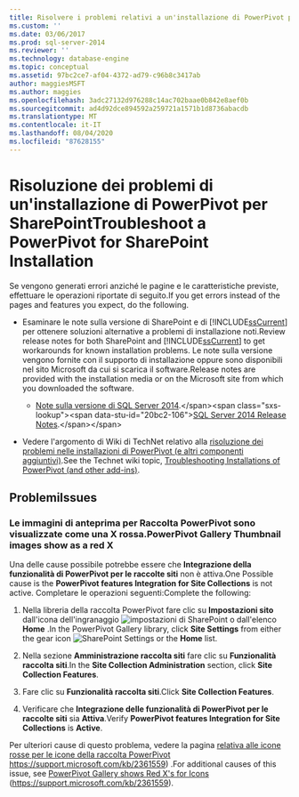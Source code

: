 ```yaml
---
title: Risolvere i problemi relativi a un'installazione di PowerPivot per SharePoint | Microsoft Docs
ms.custom: ''
ms.date: 03/06/2017
ms.prod: sql-server-2014
ms.reviewer: ''
ms.technology: database-engine
ms.topic: conceptual
ms.assetid: 97bc2ce7-af04-4372-ad79-c96b8c3417ab
author: maggiesMSFT
ms.author: maggies
ms.openlocfilehash: 3adc27132d976288c14ac702baae0b842e8aef0b
ms.sourcegitcommit: ad4d92dce894592a259721a1571b1d8736abacdb
ms.translationtype: MT
ms.contentlocale: it-IT
ms.lasthandoff: 08/04/2020
ms.locfileid: "87628155"
---
```

# <a name="troubleshoot-a-powerpivot-for-sharepoint-installation"></a><span data-ttu-id="20bc2-102">Risoluzione dei problemi di un'installazione di PowerPivot per SharePoint</span><span class="sxs-lookup"><span data-stu-id="20bc2-102">Troubleshoot a PowerPivot for SharePoint Installation</span></span>
  <span data-ttu-id="20bc2-103">Se vengono generati errori anziché le pagine e le caratteristiche previste, effettuare le operazioni riportate di seguito.</span><span class="sxs-lookup"><span data-stu-id="20bc2-103">If you get errors instead of the pages and features you expect, do the following.</span></span>  
  
-   <span data-ttu-id="20bc2-104">Esaminare le note sulla versione di SharePoint e di [!INCLUDE[ssCurrent](../../includes/sscurrent-md.md)] per ottenere soluzioni alternative a problemi di installazione noti.</span><span class="sxs-lookup"><span data-stu-id="20bc2-104">Review release notes for both SharePoint and [!INCLUDE[ssCurrent](../../includes/sscurrent-md.md)] to get workarounds for known installation problems.</span></span> <span data-ttu-id="20bc2-105">Le note sulla versione vengono fornite con il supporto di installazione oppure sono disponibili nel sito Microsoft da cui si scarica il software.</span><span class="sxs-lookup"><span data-stu-id="20bc2-105">Release notes are provided with the installation media or on the Microsoft site from which you downloaded the software.</span></span>  
  
    -   <span data-ttu-id="20bc2-106">[Note sulla versione di SQL Server 2014](https://technet.microsoft.com/library/dn169381\(v=sql.15\).aspx).</span><span class="sxs-lookup"><span data-stu-id="20bc2-106">[SQL Server 2014 Release Notes](https://technet.microsoft.com/library/dn169381\(v=sql.15\).aspx).</span></span>  
  
-   <span data-ttu-id="20bc2-107">Vedere l'argomento di Wiki di TechNet relativo alla [risoluzione dei problemi nelle installazioni di PowerPivot (e altri componenti aggiuntivi)](https://social.technet.microsoft.com/wiki/contents/articles/13737.troubleshooting-installations-of-powerpivot-and-other-add-ins.aspx).</span><span class="sxs-lookup"><span data-stu-id="20bc2-107">See the Technet wiki topic, [Troubleshooting Installations of PowerPivot (and other add-ins)](https://social.technet.microsoft.com/wiki/contents/articles/13737.troubleshooting-installations-of-powerpivot-and-other-add-ins.aspx).</span></span>  
  
## <a name="issues"></a><span data-ttu-id="20bc2-108">Problemi</span><span class="sxs-lookup"><span data-stu-id="20bc2-108">Issues</span></span>  
  
### <a name="powerpivot-gallery-thumbnail-images-show-as-a-red-x"></a><span data-ttu-id="20bc2-109">Le immagini di anteprima per Raccolta PowerPivot sono visualizzate come una X rossa.</span><span class="sxs-lookup"><span data-stu-id="20bc2-109">PowerPivot Gallery Thumbnail images show as a red X</span></span>  
 <span data-ttu-id="20bc2-110">Una delle cause possibile potrebbe essere che **Integrazione della funzionalità di PowerPivot per le raccolte siti** non è attiva.</span><span class="sxs-lookup"><span data-stu-id="20bc2-110">One Possible cause is the **PowerPivot features Integration for Site Collections** is not active.</span></span> <span data-ttu-id="20bc2-111">Completare le operazioni seguenti:</span><span class="sxs-lookup"><span data-stu-id="20bc2-111">Complete the following:</span></span>  
  
1.  <span data-ttu-id="20bc2-112">Nella libreria della raccolta PowerPivot fare clic su **Impostazioni sito** dall'icona dell'ingranaggio ![impostazioni di SharePoint](https://docs.microsoft.com/analysis-services/analysis-services/media/as-sharepoint2013-settings-gear.gif "Impostazioni di SharePoint") o dall'elenco **Home** .</span><span class="sxs-lookup"><span data-stu-id="20bc2-112">In the PowerPivot Gallery library, click **Site Settings** from either the gear icon ![SharePoint Settings](https://docs.microsoft.com/analysis-services/analysis-services/media/as-sharepoint2013-settings-gear.gif "SharePoint Settings") or the **Home** list.</span></span>  
  
2.  <span data-ttu-id="20bc2-113">Nella sezione **Amministrazione raccolta siti** fare clic su **Funzionalità raccolta siti**.</span><span class="sxs-lookup"><span data-stu-id="20bc2-113">In the **Site Collection Administration** section, click **Site Collection Features**.</span></span>  
  
3.  <span data-ttu-id="20bc2-114">Fare clic su **Funzionalità raccolta siti**.</span><span class="sxs-lookup"><span data-stu-id="20bc2-114">Click **Site Collection Features**.</span></span>  
  
4.  <span data-ttu-id="20bc2-115">Verificare che **Integrazione delle funzionalità di PowerPivot per le raccolte siti** sia **Attiva**.</span><span class="sxs-lookup"><span data-stu-id="20bc2-115">Verify **PowerPivot features Integration for Site Collections** is **Active**.</span></span>  
  
 <span data-ttu-id="20bc2-116">Per ulteriori cause di questo problema, vedere la pagina [relativa alle icone rosse per le icone della raccolta PowerPivot](https://support.microsoft.com/kb/2361559) https://support.microsoft.com/kb/2361559) .</span><span class="sxs-lookup"><span data-stu-id="20bc2-116">For additional causes of this issue, see [PowerPivot Gallery shows Red X's for Icons](https://support.microsoft.com/kb/2361559) (https://support.microsoft.com/kb/2361559).</span></span>  
  
  
